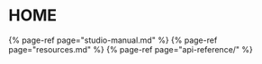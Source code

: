 # HOME

{% page-ref page="studio-manual.md" %}
{% page-ref page="resources.md" %}
{% page-ref page="api-reference/" %}
